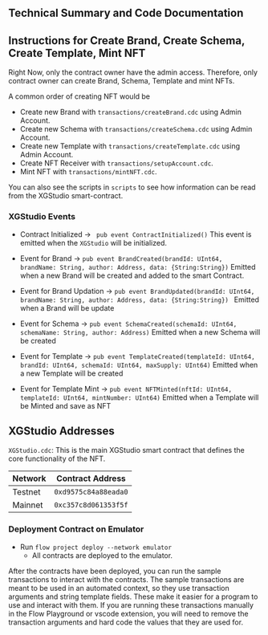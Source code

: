 ## Technical Summary and Code Documentation

## Instructions for Create Brand, Create Schema, Create Template, Mint NFT

Right Now, only the contract owner have the admin access. Therefore, only contract owner can create Brand, Schema, Template and mint NFTs.

A common order of creating NFT would be

- Create new Brand with `transactions/createBrand.cdc` using Admin Account.
- Create new Schema with `transactions/createSchema.cdc` using Admin Account.
- Create new Template with `transactions/createTemplate.cdc` using Admin Account.
- Create NFT Receiver with `transactions/setupAccount.cdc`.
- Mint NFT with `transactions/mintNFT.cdc`.

You can also see the scripts in `scripts` to see how information
can be read from the XGStudio smart-contract.

### XGStudio Events

- Contract Initialized ->
  ` pub event ContractInitialized()`
  This event is emitted when the `XGStudio` will be initialized.

- Event for Brand ->
  `pub event BrandCreated(brandId: UInt64, brandName: String, author: Address, data: {String:String})`
  Emitted when a new Brand will be created and added to the smart Contract.

- Event for Brand Updation ->
  `pub event BrandUpdated(brandId: UInt64, brandName: String, author: Address, data: {String:String}) `
  Emitted when a Brand will be update

- Event for Schema ->
  `pub event SchemaCreated(schemaId: UInt64, schemaName: String, author: Address)`
  Emitted when a new Schema will be created

- Event for Template ->
  `pub event TemplateCreated(templateId: UInt64, brandId: UInt64, schemaId: UInt64, maxSupply: UInt64)`
  Emitted when a new Template will be created

- Event for Template Mint ->
  `pub event NFTMinted(nftId: UInt64, templateId: UInt64, mintNumber: UInt64)`
  Emitted when a Template will be Minted and save as NFT

## XGStudio Addresses

`XGStudio.cdc`: This is the main XGStudio smart contract that defines the core functionality of the NFT.

| Network | Contract Address     |
| ------- | -------------------- |
| Testnet | `0xd9575c84a88eada0` |
| Mainnet | `0xc357c8d061353f5f` |


### Deployment Contract on Emulator

- Run `flow project deploy --network emulator`
  - All contracts are deployed to the emulator.

After the contracts have been deployed, you can run the sample transactions
to interact with the contracts. The sample transactions are meant to be used
in an automated context, so they use transaction arguments and string template
fields. These make it easier for a program to use and interact with them.
If you are running these transactions manually in the Flow Playground or
vscode extension, you will need to remove the transaction arguments and
hard code the values that they are used for.
